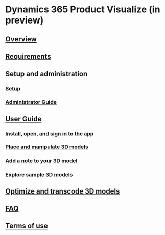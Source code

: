 # Dynamics 365 Product Visualize (in preview)
## [Overview](index.md)
## [Requirements](requirements.md)
## Setup and administration
### [Setup](setup.md)
### [Administrator Guide](admin-guide.md)
## [User Guide](user-guide.md)
### [Install, open, and sign in to the app](sign-in.md)
### [Place and manipulate 3D models](manipulate-models.md)
### [Add a note to your 3D model](add-note.md)
### [Explore sample 3D models](explore-samples.md)
## [Optimize and transcode 3D models](create-3D-model.md)
## [FAQ](faq.md)
## [Terms of use](../legal/product-visualize-terms.md)
